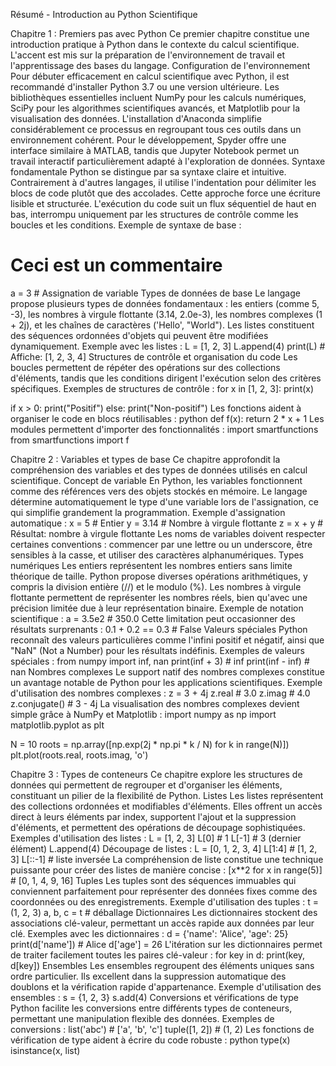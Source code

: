 Résumé - Introduction au Python Scientifique

Chapitre 1 : Premiers pas avec Python
Ce premier chapitre constitue une introduction pratique à Python dans le contexte du calcul scientifique. L'accent est mis sur la préparation de l'environnement de travail et l'apprentissage des bases du langage.
Configuration de l'environnement Pour débuter efficacement en calcul scientifique avec Python, il est recommandé d'installer Python 3.7 ou une version ultérieure. Les bibliothèques essentielles incluent NumPy pour les calculs numériques, SciPy pour les algorithmes scientifiques avancés, et Matplotlib pour la visualisation des données. L'installation d'Anaconda simplifie considérablement ce processus en regroupant tous ces outils dans un environnement cohérent. Pour le développement, Spyder offre une interface similaire à MATLAB, tandis que Jupyter Notebook permet un travail interactif particulièrement adapté à l'exploration de données.
Syntaxe fondamentale Python se distingue par sa syntaxe claire et intuitive. Contrairement à d'autres langages, il utilise l'indentation pour délimiter les blocs de code plutôt que des accolades. Cette approche force une écriture lisible et structurée. L'exécution du code suit un flux séquentiel de haut en bas, interrompu uniquement par les structures de contrôle comme les boucles et les conditions.
Exemple de syntaxe de base :
# Ceci est un commentaire
a = 3  # Assignation de variable
Types de données de base Le langage propose plusieurs types de données fondamentaux : les entiers (comme 5, -3), les nombres à virgule flottante (3.14, 2.0e-3), les nombres complexes (1 + 2j), et les chaînes de caractères ('Hello', "World"). Les listes constituent des séquences ordonnées d'objets qui peuvent être modifiées dynamiquement.
Exemple avec les listes :
L = [1, 2, 3]
L.append(4)
print(L)  # Affiche: [1, 2, 3, 4]
Structures de contrôle et organisation du code Les boucles permettent de répéter des opérations sur des collections d'éléments, tandis que les conditions dirigent l'exécution selon des critères spécifiques.
Exemples de structures de contrôle :
for x in [1, 2, 3]:
    print(x)

if x > 0:
    print("Positif")
else:
    print("Non-positif")
Les fonctions aident à organiser le code en blocs réutilisables :
python
def f(x):
    return 2 * x + 1
Les modules permettent d'importer des fonctionnalités :
import smartfunctions
from smartfunctions import f


Chapitre 2 : Variables et types de base
Ce chapitre approfondit la compréhension des variables et des types de données utilisés en calcul scientifique.
Concept de variable En Python, les variables fonctionnent comme des références vers des objets stockés en mémoire. Le langage détermine automatiquement le type d'une variable lors de l'assignation, ce qui simplifie grandement la programmation.
Exemple d'assignation automatique :
x = 5        # Entier
y = 3.14     # Nombre à virgule flottante
z = x + y    # Résultat: nombre à virgule flottante
Les noms de variables doivent respecter certaines conventions : commencer par une lettre ou un underscore, être sensibles à la casse, et utiliser des caractères alphanumériques.
Types numériques Les entiers représentent les nombres entiers sans limite théorique de taille. Python propose diverses opérations arithmétiques, y compris la division entière (//) et le modulo (%). Les nombres à virgule flottante permettent de représenter les nombres réels, bien qu'avec une précision limitée due à leur représentation binaire.
Exemple de notation scientifique :
a = 3.5e2   # 350.0
Cette limitation peut occasionner des résultats surprenants :
0.1 + 0.2 == 0.3  # False
Valeurs spéciales Python reconnaît des valeurs particulières comme l'infini positif et négatif, ainsi que "NaN" (Not a Number) pour les résultats indéfinis.
Exemples de valeurs spéciales :
from numpy import inf, nan
print(inf + 3)  # inf
print(inf - inf)  # nan
Nombres complexes Le support natif des nombres complexes constitue un avantage notable de Python pour les applications scientifiques.
Exemple d'utilisation des nombres complexes :
z = 3 + 4j
z.real     # 3.0
z.imag     # 4.0
z.conjugate()  # 3 - 4j
La visualisation des nombres complexes devient simple grâce à NumPy et Matplotlib :
import numpy as np
import matplotlib.pyplot as plt

N = 10
roots = np.array([np.exp(2j * np.pi * k / N) for k in range(N)])
plt.plot(roots.real, roots.imag, 'o')







Chapitre 3 : Types de conteneurs
Ce chapitre explore les structures de données qui permettent de regrouper et d'organiser les éléments, constituant un pilier de la flexibilité de Python.
Listes Les listes représentent des collections ordonnées et modifiables d'éléments. Elles offrent un accès direct à leurs éléments par index, supportent l'ajout et la suppression d'éléments, et permettent des opérations de découpage sophistiquées.
Exemples d'utilisation des listes :
L = [1, 2, 3]
L[0]      # 1
L[-1]     # 3 (dernier élément)
L.append(4)
Découpage de listes :
L = [0, 1, 2, 3, 4]
L[1:4]      # [1, 2, 3]
L[::-1]     # liste inversée
La compréhension de liste constitue une technique puissante pour créer des listes de manière concise :
[x**2 for x in range(5)]  # [0, 1, 4, 9, 16]
Tuples Les tuples sont des séquences immuables qui conviennent parfaitement pour représenter des données fixes comme des coordonnées ou des enregistrements.
Exemple d'utilisation des tuples :
t = (1, 2, 3)
a, b, c = t  # déballage
Dictionnaires Les dictionnaires stockent des associations clé-valeur, permettant un accès rapide aux données par leur clé.
Exemples avec les dictionnaires :
d = {'name': 'Alice', 'age': 25}
print(d['name'])  # Alice
d['age'] = 26
L'itération sur les dictionnaires permet de traiter facilement toutes les paires clé-valeur :
for key in d:
    print(key, d[key])
Ensembles Les ensembles regroupent des éléments uniques sans ordre particulier. Ils excellent dans la suppression automatique des doublons et la vérification rapide d'appartenance.
Exemple d'utilisation des ensembles :
s = {1, 2, 3}
s.add(4)
Conversions et vérifications de type Python facilite les conversions entre différents types de conteneurs, permettant une manipulation flexible des données.
Exemples de conversions :
list('abc')  # ['a', 'b', 'c']
tuple([1, 2])  # (1, 2)
Les fonctions de vérification de type aident à écrire du code robuste :
python
type(x)
isinstance(x, list)
